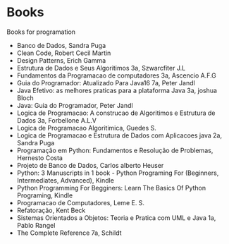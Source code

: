 # Books
Books for programation

- Banco de Dados, Sandra Puga
- Clean Code, Robert Cecil Martin
- Design Patterns, Erich Gamma
- Estrutura de Dados e Seus Algoritimos 3a, Szwarcfiter J.L
- Fundamentos da Programacao de computadores 3a, Ascencio A.F.G
- Guia do Programador: Atualizado Para Java16 7a, Peter Jandl
- Java Efetivo: as melhores praticas para a plataforma Java 3a, joshua Bloch
- Java: Guia do Programador, Peter Jandl
- Logica de Programacao: A construcao de Algoritimos e Estrutura de Dados 3a, Forbellone A.L.V
- Logica de Programacao Algoritimica, Guedes S.
- Logica de Programacao e Estrutura de Dados com Aplicacoes java 2a, Sandra Puga
- Programação em Python: Fundamentos e Resolução de Problemas, Hernesto Costa
- Projeto de Banco de Dados, Carlos alberto Heuser
- Python: 3 Manuscripts in 1 book - Python Programing For (Beginners, Intermediates, Advanced), Kindle
- Python Programming For Begginers: Learn The Basics Of Python Programing, Kindle
- Programacao de Computadores, Leme E. S.
- Refatoração, Kent Beck
- Sistemas Orientados a Objetos: Teoria e Pratica com UML e Java 1a, Pablo Rangel
- The Complete Reference 7a, Schildt
